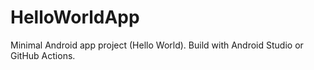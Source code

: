 # HelloWorldApp

Minimal Android app project (Hello World). Build with Android Studio or GitHub Actions.
